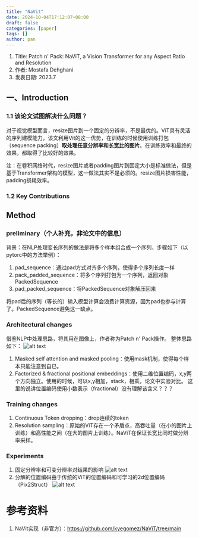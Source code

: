 ```yaml
---
title: "NaVit"
date: 2024-10-04T17:12:07+08:00
draft: false
categories: [paper]
tags: []
author: pan
---
```

1. Title: Patch n' Pack: NaViT, a Vision Transformer for any Aspect Ratio and Resolution
2. 作者: Mostafa Dehghani
3. 发表日期: 2023.7

## 一、Introduction

### 1.1 该论文试图解决什么问题？

对于视觉模型而言，resize图片到一个固定的分辨率，不是最优的。ViT具有灵活的序列建模能力，该文利用Vit的这一优势，在训练的时候使用训练打包（sequence packing）**取处理任意分辨率和长宽比的图片**。在训练效率和最终的效果，都取得了比较好的效果。

注：在卷积网络时代，resize图片或者padding图片到固定大小是标准做法，但是基于Transformer架构的模型，这一做法其实不是必须的。resize图片损害性能，padding损耗效率。

### 1.2 Key Contributions

## Method

### preliminary（个人补充，非论文中的信息）

背景：在NLP处理变长序列的做法是将多个样本组合成一个序列，步骤如下（以pytorc中的方法举例）：

1. pad_sequence：通过pad方式对齐多个序列，使得多个序列长度一样
2. pack_padded_sequence：将多个序列打包为一个序列，返回对象PackedSequence
3. pad_packed_sequence：将PackedSequence对象解压回来

将pad后的序列（等长的）输入模型计算会浪费计算资源，因为pad也参与计算了。PackedSequence避免这一缺点。

### Architectural changes

借鉴NLP中处理思路，将其用在图像上，作者称为Patch n' Pack操作。
整体思路如下：
![alt text](/NaVit/image.png)

1. Masked self attention and masked pooling：使用mask机制，使得每个样本只能注意到自已。
2. Factorized & fractional positional embeddings：使用二维位置编码，x,y两个方向独立。使用的时候，可以x,y相加，stack，相乘，论文中实验对比。
   这里的说讲位置编码使用小数表示（fractional）没有理解该含义？？？

### Training changes

1. Continuous Token dropping：drop连续的token
2. Resolution sampling：原始的ViT存在一个矛盾点，高吞吐量（在小的图片上训练）和高性能之间（在大的图片上训练）。NaViT在保证长宽比同时做分辨率采样。

### Experiments

1. 固定分辨率和可变分辨率对结果的影响
   ![alt text](/NaVit/image-1.png)
2. 分解的位置编码由于传统的ViT的位置编码和可学习的2d位置编码（Pix2Struct）
   ![alt text](/NaVit/image-2.png)

# 参考资料

1. NaVit实现（非官方）：https://github.com/kyegomez/NaViT/tree/main
